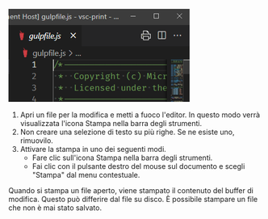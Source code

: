 ![Illustrazione: l'icona appare per l'editor attivo](./print-icon-appears-for-active-editor.png)

1. Apri un file per la modifica e metti a fuoco l'editor. In questo modo verrà visualizzata l'icona Stampa nella barra degli strumenti.
2. Non creare una selezione di testo su più righe. Se ne esiste uno, rimuovilo. 
3. Attivare la stampa in uno dei seguenti modi.
	- Fare clic sull'icona Stampa nella barra degli strumenti.
	- Fai clic con il pulsante destro del mouse sul documento e scegli "Stampa" dal menu contestuale.

Quando si stampa un file aperto, viene stampato il contenuto del buffer di modifica. Questo può differire dal file su disco. È possibile stampare un file che non è mai stato salvato.